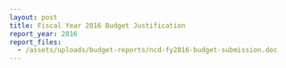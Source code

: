 ```yaml
---
layout: post
title: Fiscal Year 2016 Budget Justification
report_year: 2016
report_files:
  - /assets/uploads/budget-reports/ncd-fy2016-budget-submission.doc
---
```

